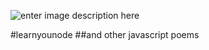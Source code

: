 ![enter image description here](http://blog.twg.ca/wp-content/uploads/2014/09/Blog-Titles-nodeschool.001.jpg)

#learnyounode
##and other javascript poems
